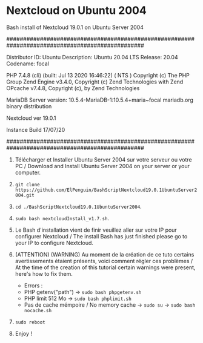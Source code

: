 # Nextcloud on Ubuntu 2004

Bash install of Nextcloud 19.0.1 on Ubuntu Server 2004


#################################################################################################

Distributor ID: Ubuntu
Description:    Ubuntu 20.04 LTS
Release:        20.04
Codename:       focal

PHP 7.4.8 (cli) (built: Jul 13 2020 16:46:22) ( NTS )
Copyright (c) The PHP Group
Zend Engine v3.4.0, Copyright (c) Zend Technologies
with Zend OPcache v7.4.8, Copyright (c), by Zend Technologies

MariaDB  Server version: 10.5.4-MariaDB-1:10.5.4+maria~focal mariadb.org binary distribution

Nextcloud ver 19.0.1

Instance Build 17/07/20

#################################################################################################

1. Télécharger et Installer Ubuntu Server 2004 sur votre serveur ou votre PC / Download and Install Ubuntu Server 2004 on your server or your computer.

2. `git clone https://github.com/ElPenguin/BashScriptNextcloud19.0.1UbuntuServer2004.git`

3. `cd ./BashScriptNextcloud19.0.1UbuntuServer2004`.

4. `sudo bash nextcloudInstall_v1.7.sh`.

5. Le Bash d'installation vient de finir veuillez aller sur votre IP pour configurer Nextcloud / The install Bash has just finished please go to your IP to configure Nextcloud.

6. (ATTENTION) (WARNING) Au moment de la création de ce tuto certains avertissements étaient présents, voici comment régler ces problèmes / At the time of the creation of this tutorial certain warnings were present, here's how to fix them.
    - Errors :
    - PHP getenv("path") -> `sudo bash phpgetenv.sh`
    - PHP limit 512 Mo -> `sudo bash phplimit.sh`
    - Pas de cache mémpoire / No memory cache -> `sudo su` -> `sudo bash nocache.sh`

7. `sudo reboot`

8. Enjoy !
